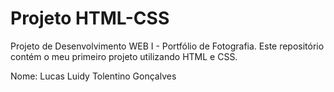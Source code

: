 # Projeto HTML-CSS
Projeto de Desenvolvimento WEB I - Portfólio de Fotografia. Este repositório contém o meu primeiro projeto utilizando HTML e CSS.

Nome: Lucas Luidy Tolentino Gonçalves
